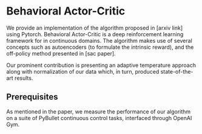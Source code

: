 # Behavioral Actor-Critic
We provide an implementation of the algorithm proposed in [arxiv link] using Pytorch. Behavioral Actor-Critic is a deep reinforcement learning framework for in continuous domains. The algorithm makes use of several concepts such as autoencoders (to formulate the intrinsic reward), and the off-policy method presented in [sac paper].

Our prominent contribution is presenting an adaptive temperature approach along with normalization of our data which, in turn, produced state-of-the-art results.
## Prerequisites
As mentioned in the paper, we measure the performance of our algorithm on a suite of PyBullet continuous control tasks, interfaced through OpenAI Gym.
